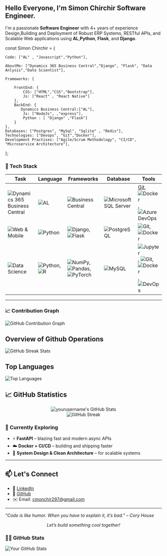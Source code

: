 ## Hello Everyone, I'm Simon Chirchir Software Engineer.
I'm a passionate **Software Engineer** with 4+ years of experience Design,Building and Deployment of Robust ERP Systems, RESTful APIs, and Scalable Web applications using **AL**,**Python**, **Flask**, and **Django**.

const Simon Chirchir = {

    Code: ["AL" , "Javascript","Python"],

    AboutMe: ["Dynamics 365 Business Central","Django", "Flask", "Data Anlysis","Data Scientist"],

    Frameworks: {

        FrontEnd: {
            CSS: ["HTML","CSS","Bootstrap"],
            Js: ["React" , "React Native"]
        },
        BackEnd: {
           Dynamics Business Central:["AL"],
            Js: ["NodeJs", ,"express"],
            Python : [ "Django" ,"Flask"]
        }
    },
    Databases: ["Postgres", "MySql", "Sqlite" , "Redis"],
    Technologies: ["Devops", "Git","Docker"],
    Development Practises: ["Agile/Scrum Methodology", "CI/CD", "Microservice Architecture"],
    
};

<!--
**simon-chirchir/simon-chirchir** is a ✨ _special_ ✨ repository because its `README.md` (this file) appears on your GitHub profile.

Here are some ideas to get you started:

- 🔭 I’m currently working on ...
- 🌱 I’m currently learning ...
- 👯 I’m looking to collaborate on ...
- 🤔 I’m looking for help with ...
- 💬 Ask me about ...
- 📫 How to reach me: ...
- 😄 Pronouns: ...
- ⚡ Fun fact: ...
-->



### 🚀 Tech Stack

| Task | Language | Frameworks | Database | Tools |
|---------|---------|------------|----------|-------|
![Dynamics 365 Business Central](https://img.shields.io/badge/Dynamics%20365-ERP-0078D4?style=flat&logo=microsoft&logoColor=white) | ![AL](https://img.shields.io/badge/C%2FAL-00599C?style=flat&logo=code&logoColor=white) | ![Business Central](https://img.shields.io/badge/Business%20Central-0078D4?style=flat&logo=microsoft&logoColor=white) | ![Microsoft SQL Server](https://img.shields.io/badge/Microsoft%20SQL%20Server-CC2927?style=flat&logo=microsoftsqlserver&logoColor=white) |[Git](https://img.shields.io/badge/Git-F05032?style=flat&logo=git&logoColor=white), ![Docker](https://img.shields.io/badge/Docker-2496ED?style=flat&logo=docker&logoColor=white),![Azure DevOps](https://img.shields.io/badge/Azure%20DevOps-0078D7?style=flat&logo=azuredevops&logoColor=white)
![Web & Mobile](https://img.shields.io/badge/Web_&_Mobile-Apps-0db7ed?style=flat&logo=appsignal&logoColor=white) | ![Python](https://img.shields.io/badge/Python-3776AB?style=flat&logo=python&logoColor=white) | ![Django](https://img.shields.io/badge/Django-092E20?style=flat&logo=django&logoColor=white), ![Flask](https://img.shields.io/badge/Flask-000000?style=flat&logo=flask&logoColor=white) | ![PostgreSQL](https://img.shields.io/badge/PostgreSQL-336791?style=flat&logo=postgresql&logoColor=white) | ![Git](https://img.shields.io/badge/Git-F05032?style=flat&logo=git&logoColor=white), ![Docker](https://img.shields.io/badge/Docker-2496ED?style=flat&logo=docker&logoColor=white) 
![Data Science](https://img.shields.io/badge/Data%20Science-Analysis-blue?style=flat&logo=databricks&logoColor=white) | ![Python](https://img.shields.io/badge/Python-3776ABstyle=flat&logo=python&logoColor=white),![R](https://img.shields.io/badge/R-276DC3?style=flat&logo=r&logoColor=white) | ![NumPy](https://img.shields.io/badge/NumPy-013243?style=flat&logo=numpy&logoColor=white), ![Pandas](https://img.shields.io/badge/Pandas-150458?style=flat&logo=pandas&logoColor=white), ![PyTorch](https://img.shields.io/badge/PyTorch-EE4C2C?style=flat&logo=pytorch&logoColor=white) |![MySQL](https://img.shields.io/badge/MySQL-4479A1?style=flat&logo=mysql&logoColor=white) | ![Jupyter](https://img.shields.io/badge/Jupyter-F37626?style=flat&logo=jupyter&logoColor=white), ![Git](https://img.shields.io/badge/Git-F05032?style=flat&logo=git&logoColor=white), ![Docker](https://img.shields.io/badge/Docker-2496ED?style=flat&logo=docker&logoColor=white), ![DevOps](https://img.shields.io/badge/DevOps-0A0A0A?style=flat&logo=azuredevops&logoColor=white)


---
### 📈 Contribution Graph

![GitHub Contribution Graph](https://github-readme-activity-graph.vercel.app/graph?username=simon-chirchir&theme=react-dark&hide_border=true)

 ## Overview of Github Operations
![GitHub Streak Stats](https://github-readme-streak-stats.herokuapp.com/?user=simon-chirchir&theme=radical)

## Top Languages

![Top Languages](https://github-readme-stats.vercel.app/api/top-langs/?username=simon-chirchir&layout=compact&theme=radical)



## 📈 GitHub Statistics

<p align="center">
  <img src="https://github-readme-stats.vercel.app/api?username=simon-chirchir&show_icons=true&theme=radical" alt="yourusername's GitHub Stats" />
  <br/>
  <img src="https://github-readme-streak-stats.herokuapp.com/?user=simon-chirchir&theme=radical" alt="GitHub Streak" />
</p>


### 🌱 Currently Exploring

- ⚡ **FastAPI** – blazing fast and modern async APIs  
- ☁️ **Docker + CI/CD** – building and shipping faster  
- 🧠 **System Design & Clean Architecture** – for scalable systems

---
## 📫 Let's Connect

- 💼 [LinkedIn](https://www.linkedin.com/in/kipkorir-chirchir)
- 🐙 [GitHub](https://github.com/simon-chirchir)
- ✉️ Email: cmonchir297@gmail.com

---

_“Code is like humor. When you have to explain it, it’s bad.” – Cory House_

<p align="center"><em>Let’s build something cool together!</em></p>


### 🧑‍💻 GitHub Stats

![Your GitHub Stats](https://github-readme-stats.vercel.app/api?username=simon-chirchir&show_icons=true&theme=radical&count_private=true)






